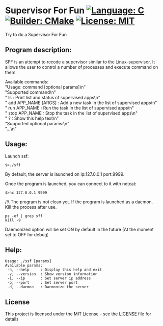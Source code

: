 # Supervisor For Fun [![Language: C](https://img.shields.io/badge/Language-C-brightgreen.svg)](https://en.wikipedia.org/wiki/C_(programming_language)) [![Builder: CMake](https://img.shields.io/badge/Builder-CMake-brightgreen.svg)](https://cmake.org/)  [![License: MIT](https://img.shields.io/badge/License-MIT-brightgreen.svg)](https://opensource.org/licenses/MIT)

Try to do a Supervisor For Fun

## Program description:   

SFF is an attempt to recode a supervisor similar to the Linux-supervisor.
It allows the user to control a number of processes and execute command on them.

Available commands:    
"Usage: command [optional params]\n"                                          
"Supported command\n"                                                        
" ls                    : Print list and status of supervised apps\n"        
" add APP_NAME [ARGS]   : Add a new task in the list of supervised apps\n"   
" run APP_NAME          : Run the task in the list of supervised apps\n"     
" stop APP_NAME         : Stop the task in the list of supervised apps\n"    
" ?                     : Show this help text\n"                             
"Supported optional params:\n"  
"...\n"   

## Usage:

Launch ssf:     
```
$>./sff   
```

By default, the server is launched on ip:127.0.0.1 port:9999.   

Once the program is launched, you can connect to it with netcat:
```  
$>nc 127.0.0.1 9999
``` 

/!\ The program is not clean yet. If the program is launched as a daemon. Kill the process after use.

```
ps -ef | grep sff
kill -9
```

Daemonized option will be set ON by default in the future (At the moment set to OFF for debug)    

## Help:   

```
Usage: ./ssf [params]   
Available params:  
 -h, --help     : Display this help and exit   
 -v, --version  : Show version information     
 -i, --ip       : Set server ip address   
 -p, --port     : Set server port  
 -d, --daemon   : Daemonize the server  
```

## License

This project is licensed under the MIT License - see the [LICENSE](LICENSE) file for details     
